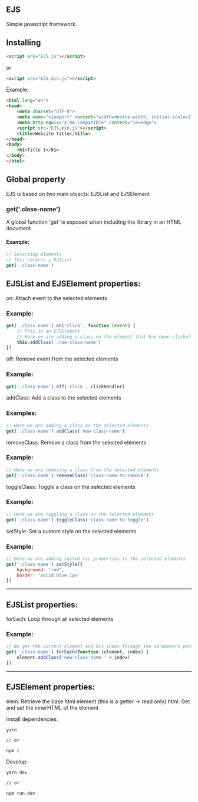 **EJS**
---
Simple javascript framework.

## Installing

```html
<script src="EJS.js"></script>
```
or
```html
<script src="EJS.min.js"></script>
```

Example:

```html
<html lang="en">
<head>
    <meta charset="UTF-8">
    <meta name="viewport" content="width=device-width, initial-scale=1.0">
    <meta http-equiv="X-UA-Compatible" content="ie=edge">
    <script src="EJS.min.js"></script>
    <title>Website title</title>
</head>
<body>
    <h1>Title 1</h1>
</body>
</html>
```
## Global property

EJS is based on two main objects: EJSList and EJSElement

### get('.class-name')

A global function 'get' is exposed when including the library in an HTML document.

#### Example:

```js
// Selecting elements
// This returns a EJSList
get('.class-name')
```

## EJSList and EJSElement properties:

on: Attach event to the selected elements
### Example: 

```js
get('.class-name').on('click', function (event) {
    // This is an EJSElement
    // Here we are adding a class on the element that has been clicked
    this.addClass('.new-class-name')
})
```

off: Remove event from the selected elements
### Example: 

```js
get('.class-name').off('click', clickHandler)
```

addClass: Add a class to the selected elements
### Examples:

```js
// Here we are adding a class on the selected elements
get('.class-name').addClass('new-class-name')
```

removeClass: Remove a class from the selected elements
### Example:

```js
// Here we are removing a class from the selected elements
get('.class-name').removeClass('class-name-to-remove')
```

toggleClass: Toggle a class on the selected elements
### Example:

```js
// Here we are toggling a class on the selected elements
get('.class-name').toggleClass('class-name-to-toggle')
```

setStyle: Set a custom style on the selected elements
### Example:

```js
// Here we are adding custom css properties to the selected elements
get('.class-name').setStyle({
    background: 'red',
    border: 'solid blue 1px'
})
```

---
## EJSList properties:

forEach: Loop through all selected elements
### Example:

```js
// We get the current element and his index through the parameters passed to the handler function
get('.class-name').forEach(function (element, index) {
    element.addClass('new-class-name-' + index)
})
```

---
## EJSElement properties:

elem: Retrieve the base html element (this is a getter -> read only)
html: Get and set the innerHTML of the element

Install dependencies:
```
yarn

// or

npm i
```
Develop:
```
yarn dev

// or

npm run dev
```
